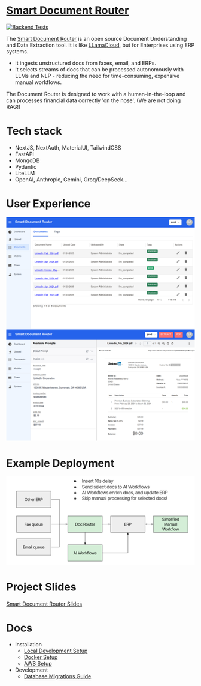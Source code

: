 # [Smart Document Router](https://docrouter.ai)

[![Backend Tests](https://github.com/analytiq-hub/doc-router/actions/workflows/backend-tests.yml/badge.svg)](https://github.com/analytiq-hub/doc-router/actions/workflows/backend-tests.yml)

The [Smart Document Router](https://docrouter.ai) is an open source Document Understanding and Data Extraction tool. It is like [LLamaCloud](https://docs.llamaindex.ai), but for Enterprises using ERP systems.
* It ingests unstructured docs from faxes, email, and ERPs.
* It selects streams of docs that can be processed autonomously with LLMs and NLP - reducing the need for time-consuming, expensive manual workflows.

The Document Router is designed to work with a human-in-the-loop and can processes financial data correctly 'on the nose'. (We are not doing RAG!)

# Tech stack
* NextJS, NextAuth, MaterialUI, TailwindCSS
* FastAPI
* MongoDB
* Pydantic
* LiteLLM
* OpenAI, Anthropic, Gemini, Groq/DeepSeek...

# User Experience
![Smart Document Router](./docs/assets/files.png)
![Smart Document Router](./docs/assets/extractions.png)

# Example Deployment
![Smart Document Router](./docs/assets/doc-router-arch.png)

# Project Slides
[Smart Document Router Slides](https://docs.google.com/presentation/d/10NPy_kRrVfhWHY-No1GAEeNSAr0C-DCpZL2whSzZH9c/edit#slide=id.g302dd857fb2_0_30)

# Docs
* Installation
  * [Local Development Setup](./docs/INSTALL.local_devel.md)
  * [Docker Setup](./docs/INSTALL.docker.md)
  * [AWS Setup](./docs/INSTALL.aws.md)
* Development
  * [Database Migrations Guide](./backend/analytiq_data/migrations/MIGRATIONS.md)
